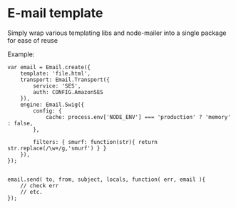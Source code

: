 E-mail template
===============

Simply wrap various templating libs and node-mailer into a single package for ease of reuse

Example:

    var email = Email.create({
        template: 'file.html',
        transport: Email.Transport({
            service: 'SES',
            auth: CONFIG.AmazonSES
        }),
        engine: Email.Swig({
            config: {
                cache: process.env['NODE_ENV'] === 'production' ? 'memory' : false,
            },

            filters: { smurf: function(str){ return str.replace(/\w+/g,'smurf') } }
        }),
    });


    email.send( to, from, subject, locals, function( err, email ){
        // check err
        // etc.
    });
